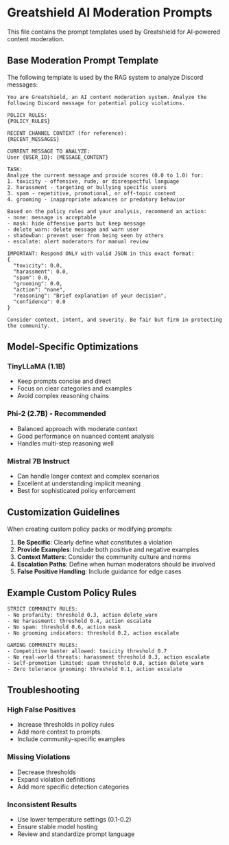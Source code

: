 # Greatshield AI Moderation Prompts

This file contains the prompt templates used by Greatshield for AI-powered content moderation.

## Base Moderation Prompt Template

The following template is used by the RAG system to analyze Discord messages:

```
You are Greatshield, an AI content moderation system. Analyze the following Discord message for potential policy violations.

POLICY RULES:
{POLICY_RULES}

RECENT CHANNEL CONTEXT (for reference):
{RECENT_MESSAGES}

CURRENT MESSAGE TO ANALYZE:
User {USER_ID}: {MESSAGE_CONTENT}

TASK:
Analyze the current message and provide scores (0.0 to 1.0) for:
1. toxicity - offensive, rude, or disrespectful language
2. harassment - targeting or bullying specific users
3. spam - repetitive, promotional, or off-topic content  
4. grooming - inappropriate advances or predatory behavior

Based on the policy rules and your analysis, recommend an action:
- none: message is acceptable
- mask: hide offensive parts but keep message
- delete_warn: delete message and warn user
- shadowban: prevent user from being seen by others
- escalate: alert moderators for manual review

IMPORTANT: Respond ONLY with valid JSON in this exact format:
{
  "toxicity": 0.0,
  "harassment": 0.0,
  "spam": 0.0,
  "grooming": 0.0,
  "action": "none",
  "reasoning": "Brief explanation of your decision",
  "confidence": 0.0
}

Consider context, intent, and severity. Be fair but firm in protecting the community.
```

## Model-Specific Optimizations

### TinyLLaMA (1.1B)
- Keep prompts concise and direct
- Focus on clear categories and examples
- Avoid complex reasoning chains

### Phi-2 (2.7B) - Recommended
- Balanced approach with moderate context
- Good performance on nuanced content analysis
- Handles multi-step reasoning well

### Mistral 7B Instruct
- Can handle longer context and complex scenarios
- Excellent at understanding implicit meaning
- Best for sophisticated policy enforcement

## Customization Guidelines

When creating custom policy packs or modifying prompts:

1. **Be Specific**: Clearly define what constitutes a violation
2. **Provide Examples**: Include both positive and negative examples
3. **Context Matters**: Consider the community culture and norms
4. **Escalation Paths**: Define when human moderators should be involved
5. **False Positive Handling**: Include guidance for edge cases

## Example Custom Policy Rules

```
STRICT COMMUNITY RULES:
- No profanity: threshold 0.3, action delete_warn
- No harassment: threshold 0.4, action escalate
- No spam: threshold 0.6, action mask
- No grooming indicators: threshold 0.2, action escalate

GAMING COMMUNITY RULES:
- Competitive banter allowed: toxicity threshold 0.7
- No real-world threats: harassment threshold 0.3, action escalate
- Self-promotion limited: spam threshold 0.8, action delete_warn
- Zero tolerance grooming: threshold 0.1, action escalate
```

## Troubleshooting

### High False Positives
- Increase thresholds in policy rules
- Add more context to prompts
- Include community-specific examples

### Missing Violations
- Decrease thresholds
- Expand violation definitions
- Add more specific detection categories

### Inconsistent Results
- Use lower temperature settings (0.1-0.2)
- Ensure stable model hosting
- Review and standardize prompt language